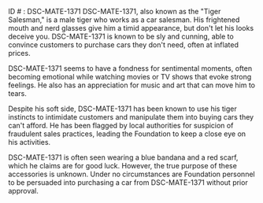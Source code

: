 ID # : DSC-MATE-1371
DSC-MATE-1371, also known as the "Tiger Salesman," is a male tiger who works as a car salesman. His frightened mouth and nerd glasses give him a timid appearance, but don't let his looks deceive you. DSC-MATE-1371 is known to be sly and cunning, able to convince customers to purchase cars they don't need, often at inflated prices. 

DSC-MATE-1371 seems to have a fondness for sentimental moments, often becoming emotional while watching movies or TV shows that evoke strong feelings. He also has an appreciation for music and art that can move him to tears. 

Despite his soft side, DSC-MATE-1371 has been known to use his tiger instincts to intimidate customers and manipulate them into buying cars they can't afford. He has been flagged by local authorities for suspicion of fraudulent sales practices, leading the Foundation to keep a close eye on his activities. 

DSC-MATE-1371 is often seen wearing a blue bandana and a red scarf, which he claims are for good luck. However, the true purpose of these accessories is unknown. Under no circumstances are Foundation personnel to be persuaded into purchasing a car from DSC-MATE-1371 without prior approval.